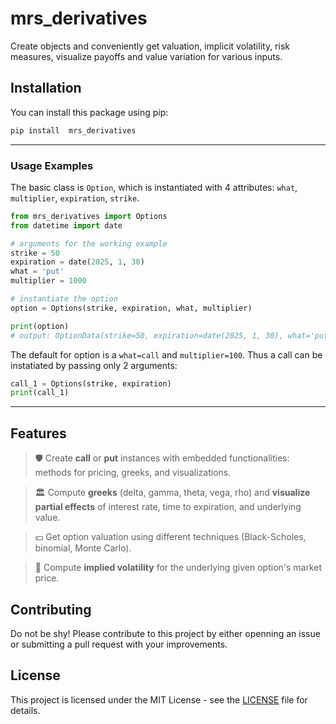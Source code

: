 # mrs_derivatives

Create objects and conveniently get valuation, implicit volatility, risk measures, visualize payoffs and value variation for various inputs.

## Installation

You can install this package using pip:

```bash
pip install  mrs_derivatives
```

---

### **Usage Examples**

The basic class is `Option`, which is instantiated with 4 attributes:  `what`, `multiplier`, `expiration`, `strike`.

```python
from mrs_derivatives import Options
from datetime import date

# arguments for the working example
strike = 50
expiration = date(2025, 1, 30)
what = 'put'
multiplier = 1000

# instantiate the option
option = Options(strike, expiration, what, multiplier)

print(option)
# output: OptionData(strike=50, expiration=date(2025, 1, 30), what='put', multiplier=1000)
```

The default for option is a `what=call` and `multiplier=100`. Thus a call can be instatiated by passing only 2 arguments:

```python
call_1 = Options(strike, expiration)
print(call_1)
```
---

## Features

> 🛡️ Create **call** or **put** instances with embedded functionalities: methods for pricing, greeks, and visualizations.

> 🏛️ Compute **greeks** (delta, gamma, theta, vega, rho) and **visualize partial effects** of interest rate, time to expiration, and underlying value.

> 💵 Get option valuation using different techniques (Black-Scholes, binomial, Monte Carlo).

> 🎲 Compute **implied volatility** for the underlying given option's market price.

## Contributing

Do not be shy! Please contribute to this project by either openning an issue or submitting a pull request with your improvements.

## License

This project is licensed under the MIT License - see the [LICENSE](LICENSE) file for details.
